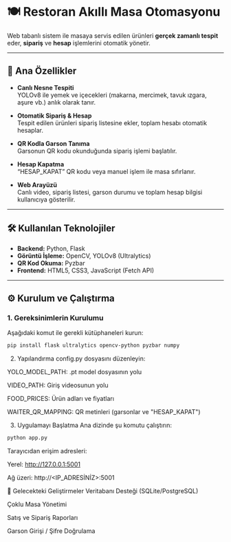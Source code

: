 # 🍽️ Restoran Akıllı Masa Otomasyonu

Web tabanlı sistem ile masaya servis edilen ürünleri **gerçek zamanlı tespit** eder, **sipariş** ve **hesap** işlemlerini otomatik yönetir.

---

## 🚀 Ana Özellikler

- **Canlı Nesne Tespiti**  
  YOLOv8 ile yemek ve içecekleri (makarna, mercimek, tavuk ızgara, aşure vb.) anlık olarak tanır.

- **Otomatik Sipariş & Hesap**  
  Tespit edilen ürünleri sipariş listesine ekler, toplam hesabı otomatik hesaplar.

- **QR Kodla Garson Tanıma**  
  Garsonun QR kodu okunduğunda sipariş işlemi başlatılır.

- **Hesap Kapatma**  
  “HESAP_KAPAT” QR kodu veya manuel işlem ile masa sıfırlanır.

- **Web Arayüzü**  
  Canlı video, sipariş listesi, garson durumu ve toplam hesap bilgisi kullanıcıya gösterilir.

---

## 🛠️ Kullanılan Teknolojiler

- **Backend:** Python, Flask  
- **Görüntü İşleme:** OpenCV, YOLOv8 (Ultralytics)  
- **QR Kod Okuma:** Pyzbar  
- **Frontend:** HTML5, CSS3, JavaScript (Fetch API)

---

## ⚙️ Kurulum ve Çalıştırma

### 1. Gereksinimlerin Kurulumu

Aşağıdaki komut ile gerekli kütüphaneleri kurun:

```bash
pip install flask ultralytics opencv-python pyzbar numpy
```
2. Yapılandırma
config.py dosyasını düzenleyin:

YOLO_MODEL_PATH: .pt model dosyasının yolu

VIDEO_PATH: Giriş videosunun yolu

FOOD_PRICES: Ürün adları ve fiyatları

WAITER_QR_MAPPING: QR metinleri (garsonlar ve "HESAP_KAPAT")

3. Uygulamayı Başlatma
Ana dizinde şu komutu çalıştırın:


```bash
python app.py
```

Tarayıcıdan erişim adresleri:

Yerel: http://127.0.0.1:5001

Ağ üzeri: http://<IP_ADRESİNİZ>:5001

🔮 Gelecekteki Geliştirmeler
Veritabanı Desteği (SQLite/PostgreSQL)

Çoklu Masa Yönetimi

Satış ve Sipariş Raporları

Garson Girişi / Şifre Doğrulama

